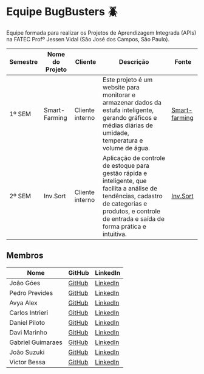 # Equipe BugBusters 🪲

Equipe formada para realizar os Projetos de Aprendizagem Integrada (APIs) na FATEC Profº Jessen Vidal (São José dos Campos, São Paulo).

| Semestre | Nome do Projeto  | Cliente           | Descrição                                                                                              | Fonte             |
|----------|-------------------|-------------------|-------------------------------------------------------------------------------------------------------|-------------------|
| 1º SEM   | Smart-Farming     | Cliente interno   | Este projeto é um website para monitorar e armazenar dados da estufa inteligente, gerando gráficos e médias diárias de umidade, temperatura e volume de água. | [Smart-farming](#) |
| 2º SEM   | Inv.Sort           | Cliente interno   | Aplicação de controle de estoque para gestão rápida e inteligente, que facilita a análise de tendências, cadastro de categorias e produtos, e controle de entrada e saída de forma prática e intuitiva. | [Inv.Sort](#)       |

## Membros

| Nome | GitHub | LinkedIn |
|------|--------|----------|
| João Góes | [GitHub](https://github.com/MagNumGomes) | [LinkedIn](www.linkedin.com/in/joão-vítor-góes-b82b63302) |
| Pedro Prevides | [GitHub](https://github.com/GalaxyBurst) | [LinkedIn](https://www.linkedin.com/in/pedro-prevides-87a0b71a8/) |
| Avya Alex | [GitHub](https://github.com/AvyaAquino) | [LinkedIn](https://www.linkedin.com/in/avya-candido-598b5228a/) |
| Carlos Intrieri | [GitHub](https://github.com/carlosintrieri) | [LinkedIn](https://www.linkedin.com/in/carlosintrieri) |
| Daniel Piloto | [GitHub](https://github.com/danprsp) | [LinkedIn](https://www.linkedin.com/in/daniel-piloto-98b717226/) |
| Davi Marinho | [GitHub](https://github.com/DMBMz) | [LinkedIn](https://www.linkedin.com/in/davi-miguel-a90821214/)|
| Gabriel Guimaraes | [GitHub](https://github.com/gabrielbguimaraes) | [LinkedIn](https://www.linkedin.com/in/gabriel-g-854017138?utm_source=share&utm_campaign=share_via&utm_content=profile&utm_medium=android_app) |
| João Suzuki | [GitHub](https://github.com/joaosuzuki98) | [LinkedIn](https://www.linkedin.com/in/jo%C3%A3o-suzuki-6a2b02192/) |
| Victor Bessa | [GitHub](https://github.com/victordanielrb) | [LinkedIn](https://www.linkedin.com/in/victor-daniel-ramos-bessa-1436a3215/) |
